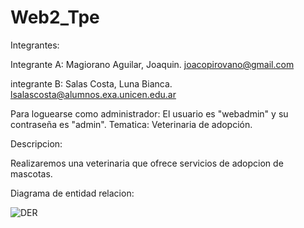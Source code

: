 # Web2_Tpe

Integrantes: 

Integrante A: Magiorano Aguilar, Joaquin. joacopirovano@gmail.com

integrante B: Salas Costa, Luna Bianca. lsalascosta@alumnos.exa.unicen.edu.ar

Para loguearse como administrador: El usuario es "webadmin" y su contraseña es "admin".
Tematica:
Veterinaria de adopción.

Descripcion:

Realizaremos una veterinaria que ofrece servicios de adopcion de mascotas.


Diagrama de entidad relacion:


![DER](https://github.com/Juaky5555/Web2_Tpe/assets/106272372/93b1c4d8-f5ae-4937-bee1-3d4456c7d1b1)

